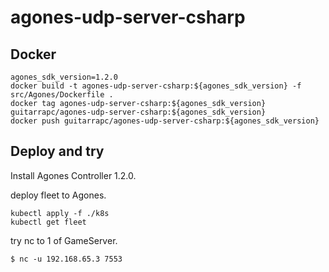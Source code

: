 # agones-udp-server-csharp

## Docker

```shell
agones_sdk_version=1.2.0
docker build -t agones-udp-server-csharp:${agones_sdk_version} -f src/Agones/Dockerfile .
docker tag agones-udp-server-csharp:${agones_sdk_version} guitarrapc/agones-udp-server-csharp:${agones_sdk_version}
docker push guitarrapc/agones-udp-server-csharp:${agones_sdk_version}
```

## Deploy and try

Install Agones Controller 1.2.0.

deploy fleet to Agones.

```
kubectl apply -f ./k8s
kubectl get fleet
```

try nc to 1 of GameServer.

```
$ nc -u 192.168.65.3 7553
```